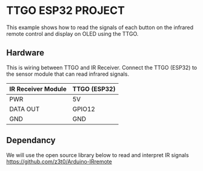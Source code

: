 
# TTGO ESP32 PROJECT
This example shows how to read the signals of each button on the infrared remote control and display on OLED using the TTGO. 

## Hardware

This is wiring between TTGO and IR Receiver.
Connect the TTGO (ESP32) to the sensor module that can read infrared signals.

| IR Receiver Module | TTGO (ESP32) |
| ------------- | ------------- |
| PWR  | 5V  |
| DATA OUT  | GPIO12  |
| GND  | GND |

## Dependancy
We will use the open source library below to read and interpret IR signals
https://github.com/z3t0/Arduino-IRremote

